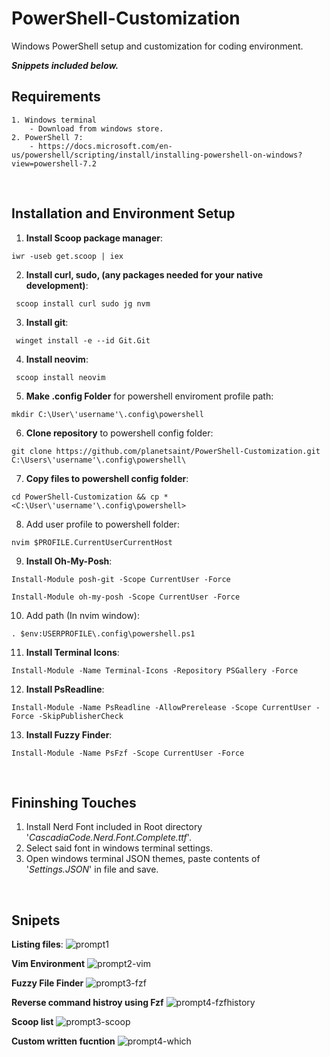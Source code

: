 # PowerShell-Customization
Windows PowerShell setup and customization for coding environment.

**_Snippets included below._**

## Requirements 

    1. Windows terminal
        - Download from windows store.
    2. PowerShell 7:
        - https://docs.microsoft.com/en-us/powershell/scripting/install/installing-powershell-on-windows?view=powershell-7.2
 <br>
 
## Installation and Environment Setup
1. **Install Scoop package manager**:
```
iwr -useb get.scoop | iex
```
2. **Install curl, sudo, (any packages needed for your native development)**:
```
 scoop install curl sudo jg nvm
```
3. **Install git**:
```
 winget install -e --id Git.Git
```
4. **Install neovim**:
```
 scoop install neovim
```
5. **Make .config Folder** for powershell enviroment profile path:
```
mkdir C:\User\'username'\.config\powershell
```
6. **Clone repository** to powershell config folder:
```
git clone https://github.com/planetsaint/PowerShell-Customization.git C:\Users\'username'\.config\powershell\
```
7.  **Copy files to powershell config folder**:
```
cd PowerShell-Customization && cp * <C:\User\'username'\.config\powershell>
```
8. Add user profile to powershell folder: 
```
nvim $PROFILE.CurrentUserCurrentHost
```
9. **Install Oh-My-Posh**:
```
Install-Module posh-git -Scope CurrentUser -Force
```
```
Install-Module oh-my-posh -Scope CurrentUser -Force
```
10. Add path (In nvim window):
```
. $env:USERPROFILE\.config\powershell.ps1
```
11. **Install Terminal Icons**:
```
Install-Module -Name Terminal-Icons -Repository PSGallery -Force
```
12. **Install PsReadline**:
```
Install-Module -Name PsReadline -AllowPrerelease -Scope CurrentUser -Force -SkipPublisherCheck
```
13. **Install Fuzzy Finder**:
```
Install-Module -Name PsFzf -Scope CurrentUser -Force
```

<br>

## Fininshing Touches

1. Install Nerd Font included in Root directory '_CascadiaCode.Nerd.Font.Complete.ttf_'.
2. Select said font in windows terminal settings.
3. Open windows terminal JSON themes, paste contents of '_Settings.JSON_' in file and save.

<br>

## Snipets

**Listing files**:
![prompt1](https://user-images.githubusercontent.com/47113271/151487593-0a4b28d6-ec66-4890-909a-9bb910125016.jpg)

**Vim Environment**
![prompt2-vim](https://user-images.githubusercontent.com/47113271/151487591-3c6417d8-1c8c-46eb-88a1-bf93736dc08f.jpg)

**Fuzzy File Finder**
![prompt3-fzf](https://user-images.githubusercontent.com/47113271/151487588-dcb8f8fd-1d4f-4676-bdf6-9877a464248b.jpg)

**Reverse command histroy using Fzf**
![prompt4-fzfhistory](https://user-images.githubusercontent.com/47113271/151487585-5c9ac82e-62bd-4b7b-8b6c-75500c0e7f39.jpg)

**Scoop list**
![prompt3-scoop](https://user-images.githubusercontent.com/47113271/151487595-4e0bcc22-082f-48d0-8742-ab52f396221e.jpg)

**Custom written fucntion**
![prompt4-which](https://user-images.githubusercontent.com/47113271/151487592-3585741c-812d-4c29-b8cb-945aab44d4dc.jpg)


